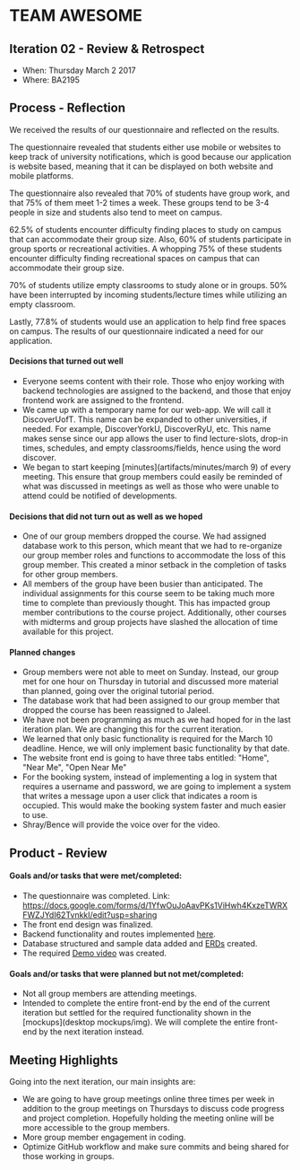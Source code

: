 # TEAM AWESOME


## Iteration 02 - Review & Retrospect

 * When: Thursday March 2 2017
 * Where: BA2195

## Process - Reflection

We received the results of our questionnaire and reflected on the results.

The questionnaire revealed that students either use mobile or websites to 
keep track of university notifications, which is good because our application
is website based, meaning that it can be displayed on both website and mobile
platforms. 

The questionnaire also revealed that 70% of students have group work, and that 
75% of them meet 1-2 times a week. These groups tend to be 3-4 people in size 
and students also tend to meet on campus.

62.5% of students encounter difficulty finding places to study on campus that 
can accommodate their group size. Also, 60% of students participate in group
sports or recreational activities. A whopping 75% of these students encounter 
difficulty finding recreational spaces on campus that can accommodate their group 
size.

70% of students utilize empty classrooms to study alone or in groups.
50% have been interrupted by incoming students/lecture times while utilizing an 
empty classroom.

Lastly, 77.8% of students would use an application to help find free spaces on 
campus. The results of our questionnaire indicated a need for
our application.



#### Decisions that turned out well

 * Everyone seems content with their role. Those who enjoy working with backend technologies are 
 assigned to the backend, and those that enjoy frontend work are assigned to the frontend. 
 * We came up with a temporary name for our web-app. We will call it DiscoverUofT. This name can be expanded to other universities, if needed. For example, DiscoverYorkU, DiscoverRyU, etc. This name makes sense since our app allows the user to find lecture-slots, drop-in times, schedules, and empty classrooms/fields, hence using the word discover.
 * We began to start keeping [minutes](artifacts/minutes/march 9) of every meeting. This ensure that group members could easily be reminded of what was discussed in meetings as well as those who were unable to attend could be notified of developments. 


#### Decisions that did not turn out as well as we hoped

 * One of our group members dropped the course. We had assigned database work to this person, which meant that we had to re-organize our group member roles and functions to accommodate the loss of this group member. This created a minor setback in the completion of tasks for other group members.
 * All members of the group have been busier than anticipated. The individual assignments for this course seem to be taking much more time to complete than previously thought. This has impacted group member contributions to the course project. Additionally, other courses with midterms and group projects have slashed the allocation of time available for this project. 


#### Planned changes
 * Group members were not able to meet on Sunday. Instead, our group met for one hour on Thursday in tutorial and discussed more material than planned, going over the original tutorial period. 
 * The database work that had been assigned to our group member that dropped the course has been reassigned to Jaleel.
 * We have not been programming as much as we had hoped for in the last iteration plan. We are changing this for the current iteration. 
 * We learned that only basic functionality is required for the March 10 deadline. Hence, 
 we will only implement basic functionality by that date. 
 * The website front end is going to have three tabs entitled: "Home", "Near Me", "Open Near Me"
 * For the booking system, instead of implementing a log in system that requires a username and
 password, we are going to implement a system that writes a message upon a user click that indicates
 a room is occupied. This would make the booking system faster and much easier to use.
 * Shray/Bence will provide the voice over for the video.


## Product - Review

#### Goals and/or tasks that were met/completed:

 * The questionnaire was completed. 
 Link: https://docs.google.com/forms/d/1YfwOuJoAavPKs1ViHwh4KxzeTWRXFWZJYdI62TvnkkI/edit?usp=sharing
 * The front end design was finalized.
 * Backend functionality and routes implemented [here](backend/).
 * Database structured and sample data added and [ERDs](artifacts/ERD.pdf) created.
 * The required [Demo video](https://www.youtube.com/watch?v=dCPwDSkWu0s) was created.


#### Goals and/or tasks that were planned but not met/completed:

 * Not all group members are attending meetings.
 * Intended to complete the entire front-end by the end of the current iteration but settled for the required functionality shown in the [mockups](desktop mockups/img). We will complete the entire front-end by the next iteration instead.


## Meeting Highlights

Going into the next iteration, our main insights are:

 * We are going to have group meetings online three times per week in addition to the group meetings on Thursdays to discuss code progress and project completion. Hopefully holding the meeting online will be more accessible to the group members.
 * More group member engagement in coding.
 * Optimize GitHub workflow and make sure commits and being shared for those working in groups.


